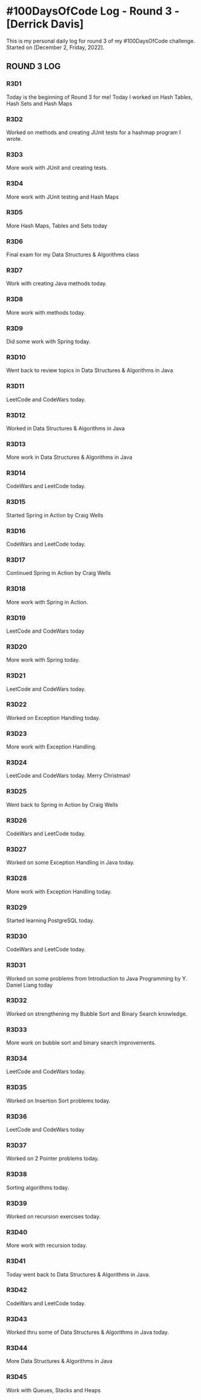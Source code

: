 # #100DaysOfCode Log - Round 3 - [Derrick Davis]

This is my personal daily log for round 3 of my #100DaysOfCode challenge. Started on [December 2, Friday, 2022].

## ROUND 3 LOG

### R3D1 
Today is the beginning of Round 3 for me!  Today I worked on Hash Tables, Hash Sets and Hash Maps

### R3D2
Worked on methods and creating JUnit tests for a hashmap program I wrote.

### R3D3
More work with JUnit and creating tests.

### R3D4
More work with JUnit testing and Hash Maps

### R3D5
More Hash Maps, Tables and Sets today

### R3D6
Final exam for my Data Structures & Algorithms class

### R3D7
Work with creating Java methods today.

### R3D8
More work with methods today.

### R3D9
Did some work with Spring today.

### R3D10
Went back to review topics in Data Structures & Algorithms in Java

### R3D11
LeetCode and CodeWars today.

### R3D12
Worked in Data Structures & Algorithms in Java

### R3D13
More work in Data Structures & Algorithms in Java

### R3D14
CodeWars and LeetCode today.

### R3D15
Started Spring in Action by Craig Wells

### R3D16
CodeWars and LeetCode today.

### R3D17
Continued Spring in Action by Craig Wells

### R3D18
More work with Spring in Action.

### R3D19
LeetCode and CodeWars today

### R3D20
More work with Spring today.

### R3D21
LeetCode and CodeWars today.

### R3D22
Worked on Exception Handling today.

### R3D23
More work with Exception Handling.

### R3D24
LeetCode and CodeWars today.  Merry Christmas!

### R3D25
Went back to Spring in Action by Craig Wells

### R3D26
CodeWars and LeetCode today.

### R3D27
Worked on some Exception Handling in Java today.

### R3D28
More work with Exception Handling today.

### R3D29
Started learning PostgreSQL today.

### R3D30
CodeWars and LeetCode today.

### R3D31
Worked on some problems from Introduction to Java Programming by Y. Daniel Liang today

### R3D32
Worked on strengthening my Bubble Sort and Binary Search knowledge.

### R3D33
More work on bubble sort and binary search improvements.

### R3D34
LeetCode and CodeWars today.

### R3D35
Worked on Insertion Sort problems today.

### R3D36
LeetCode and CodeWars today

### R3D37
Worked on 2 Pointer problems today.

### R3D38
Sorting algorithms today.  

### R3D39
Worked on recursion exercises today.

### R3D40
More work with recursion today.

### R3D41
Today went back to Data Structures & Algorithms in Java.

### R3D42
CodeWars and LeetCode today.

### R3D43
Worked thru some of Data Structures & Algorithms in Java today.

### R3D44
More Data Structures & Algorithms in Java

### R3D45
Work with Queues, Stacks and Heaps




